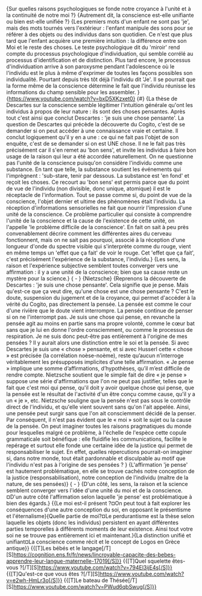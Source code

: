 {Sur quelles raisons psychologiques se fonde notre croyance à l'unité et à la continuité de notre moi ?}
{Autrement dit, la conscience est-elle unifiante ou bien est-elle unifiée ?}
{Les premiers mots d'un enfant ne sont pas 'je', mais des mots tournés vers l'extérieur : l'enfant manipule des sons pour se référer à des objets ou des individus dans son quotidien. Ce n'est que plus tard que l'enfant acquière une première intuition : la différence entre son Moi et le reste des choses. Le teste psychologique dit du 'miroir' rend compte du processus psychologique d'individuation, qui semble corrélé au processus d'identification et de distinction. Plus tard encore, le processus d'individuation arrive à son paroxysme pendant l'adolescence où le l'individu est le plus à même d'exprimer de toutes les façons possibles son individualité. Pourtant depuis très tôt déjà l'individu dit 'Je'. Il se pourrait que la forme même de la conscience détermine le fait que l'individu réunisse les informations du champ sensible pour les assembler. }
{https://www.youtube.com/watch?v=bxD5XKzxet0}
{#}
{La thèse de Descartes sur la conscience semble légitimer l'intuition générale qu'ont les individus à propos de leur nature : ils sont des choses pensantes. Après tout c'est ainsi que conclut Descartes : 'je suis une chose pensante'. La question de Descartes qui précède la découverte du Cogito, c'est de se demander si on peut accéder à une connaissance vraie et certaine. Il conclut logiquement qu'il y en a une : ce qui ne fait pas l'objet de son enquête, c'est de se demander si on est UNE chose. Il ne le fait pas très précisément car il s'en remet au 'bon sens', et invite les individus à faire bon usage de la raison qui leur a été accordée naturellement. On ne questionne pas l'unité de la conscience puisqu'on considère l'individu comme une substance. En tant que telle, la substance soutient les événements qui l'imprègnent : 'sub-stare, tenir par dessous. La substance est 'en fond' et reçoit les choses. Ce recourt au 'bon sens' est permis parce que du point de vue de l'individu (non divisible, donc unique, atomique) il est le réceptacle de l'information. Tout se passe comme si, du point de vue de la conscience, l'objet dernier et ultime des phénomènes était l'individu. La réception d'informations sensorielles ne fait que nourrir l'impression d'une unité de la conscience. Ce problème particulier qui consiste à comprendre l'unité de la conscience et la cause de l'existence de cette unité, on l'appelle 'le problème difficile de la conscience'. En fait on sait à peu près convenablement décrire comment les différentes aires du cerveau fonctionnent, mais on ne sait pas pourquoi, associé à la réception d'une longueur d'onde du spectre visible qui s'interprète comme du rouge, vient en même temps un 'effet que ça fait' de voir le rouge. Cet 'effet que ça fait', c'est précisément l'expérience de la substance, l'individu.}
{Les sens, la raison et l'expérience subjective semblent toutes converger vers une affirmation : il y a une unité de la conscience; bien que sa cause reste un mystère pour la science.}
{ - }
{Nietzsche}
{Reprenons la découverte de Descartes : 'je suis une chose pensante'. Cela signifie que je pense. Mais qu'est-ce que ça veut dire, qu'une chose est une chose pensante ? C'est le doute, suspension du jugement et de la croyance, qui permet d'accéder à la vérité du Cogito, pas directement la pensée. La pensée est comme le cour d'une rivière que le doute vient interrompre. La pensée continue de penser si on ne l'interrompt pas. Je suis une chose qui pense, en revanche la pensée agit au moins en partie sans ma propre volonté, comme le cœur bat sans que je lui en donne l'ordre consciemment, ou comme le processus de respiration. Je ne suis donc peut-être pas entièrement à l'origine de mes pensées ? Il y aurait alors une distinction entre le soi et la pensée. Si avec Descartes je suis une « chose » pensante, et si avec Husserl cette « chose » est précisée (la corrélation noèse-noème), reste qu’aucun n’interroge véritablement les présupposés implicites d’une telle affirmation. « Je pense » implique une somme d’affirmations, d’hypothèses, qu’il m’est difficile de rendre compte. Nietzsche soutient que le simple fait de dire « je pense » suppose une série d'affirmations que l'on ne peut pas justifier, telles que le fait que c'est moi qui pense, qu'il doit y avoir quelque chose qui pense, que la pensée est le résultat de l'activité d'un être conçu comme cause, qu'il y a un « je », etc. Nietzsche souligne que la pensée n'est pas sous le contrôle direct de l'individu, et qu'elle vient souvent sans qu'on l'ait appelée. Ainsi, une pensée peut surgir sans que l'on ait consciemment décidé de la penser. Par conséquent, il n'est pas évident que le « moi » soit le sujet ou la cause de la pensée. On peut imaginer toutes les raisons pragmatiques du monde pour lesquelles malgré ce problème, à l'échelle de l'espèce cette copule grammaticale soit bénéfique : elle fluidifie les communications, facilite le repérage et surtout elle fonde une certaine idée de la justice qui permet de responsabiliser le sujet. En effet, quelles répercutions pourrait-on imaginer si, dans notre monde, tout était pardonnable et disculpable au motif que l'individu n'est pas à l'origine de ses pensées ? }
{L'affirmation 'je pense' est hautement problématique, en elle se trouve cachés notre conception de la justice (responsabilisation), notre conception de l'individu (maître de la nature, de ses pensées)}
{ - }
{D'un côté, les sens, la raison et la science semblent converger vers l'idée d'une unité du moi et de la conscience.¤D'un autre côté l'affirmation selon laquelle 'je pense' est problématique à bien des égards.}
{{Le moi est-il présent ?¤On peut tout à fait explorer les conséquences d'une autre conception du soi, en opposant le présentisme et l'éternalisme}{Quelle partie de moi?¤Le perdurantisme est la thèse selon laquelle les objets (donc les individus) persistent en ayant différentes parties temporelles à différents moments de leur existence. Ainsi tout votre soi ne se trouve pas entièrement ici et maintenant.}{La distinction unifié et unifiant¤La conscience comme récit et le concept de Logos en Grèce antique}}
{{[T]Les bébés et le langage[/T][S]https://cognition.ens.fr/fr/news/lincroyable-capacite-des-bebes-apprendre-leur-langue-maternelle-17019[/S]}}
{{[T]Quel squelette êtes-vous ?[/T][S]https://www.youtube.com/watch?v=794El3ijE4s[/S]}}
{{[T]Qu'est-ce que vous êtes ?[/T][S]https://www.youtube.com/watch?v=e2wh-HmLr3o[/S]}}
{{[T]Le bateau de Thésée[/T][S]https://www.youtube.com/watch?v=PWud6qbSwug[/S]}}
